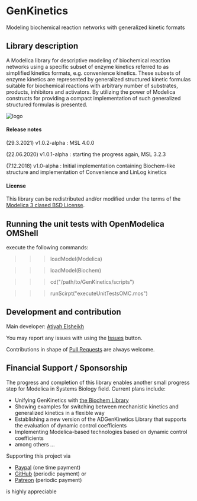 # GenKinetics

Modeling biochemical reaction networks with generalized kinetic formats 

## Library description

A Modelica library for descriptive modeling of biochemical reaction networks using a specific subset of enzyme kinetics referred to as simplified kinetics formats, e.g. convenience kinetics. These subsets of enzyme kinetics are represented by generalized structured kinetic formulas suitable for biochemical reactions with arbitrary number of substrates, products, inhibitors and activators. By utilizing the power of Modelica constructs for providing a compact implementation of such generalized structured formulas is presented.

![logo](logo.jpg)


#### Release notes

(29.3.2021)  v1.0.2-alpha : MSL 4.0.0 

(22.06.2020) v1.0.1-alpha : starting the progress again, MSL 3.2.3

(7.12.2018)  v1.0-alpha   : Initial implementation containing Biochem-like structure and implementation of Convenience and LinLog kinetics 

#### License

This library can be redistributed and/or modified under the terms of the [Modelica 3 clased BSD License](https://www.modelica.org/licenses/modelica-3-clause-bsd).

## Running the unit tests with OpenModelica OMShell

execute the following commands:

>>>  loadModel(Modelica)

>>>  loadModel(Biochem)

>>>  cd("/path/to/GenKinetics/scripts")

>>>  runScirpt("executeUnitTestsOMC.mos")

## Development and contribution
Main developer: [Atiyah Elsheikh](mailto:Atiyah.Elsheikh@mathemodica.com)

You may report any issues with using the [Issues](../../issues) button.

Contributions in shape of [Pull Requests](../../pulls) are always welcome.

## Financial Support / Sponsorship 

The progress and completion of this library enables another small progress step for Modelica in Systems Biology field. Current plans include: 

- Unifying GenKinetics with [the Biochem Library](https://github.com/OpenModelica/BioChem) 
- Showing examples for switching between mechanistic kinetics and generalized kinetics in a flexible way 
- Establishing a new version of the ADGenKinetics Library that supports the evaluation of dynamic control coefficients 
- Implementing Modelica-based technologies based on dynamic control coefficients 
- among others ... 

Supporting this project via 

- [Paypal](https://www.paypal.com/paypalme/mathemodica) (one time payment)
- [GitHub](https://github.com/sponsors/AtiyahElsheikh) (periodic payment) or 
- [Patreon](https://www.patreon.com/mathemodica) (periodic payment) 

is highly appreciable 



